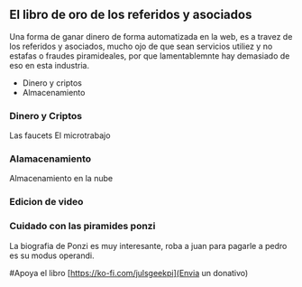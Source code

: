 
## El libro de oro de los referidos y asociados

Una forma de ganar dinero de forma automatizada en la web, es a travez de los referidos y asociados, mucho ojo de que sean servicios utiliez y no estafas o fraudes piramideales, por que lamentablemnte hay demasiado de eso en esta industria. 


- Dinero y criptos
- Almacenamiento


### Dinero y Criptos

Las faucets
El microtrabajo

### Alamacenamiento

Almacenamiento en la nube

### Edicion  de video



### Cuidado con las piramides ponzi

La biografia de Ponzi es muy interesante, roba a juan para pagarle a pedro es su modus operandi. 


#Apoya el libro
[https://ko-fi.com/julsgeekpi](Envia un donativo)


